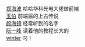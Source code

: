 [郑海波](http://leeluolee.github.io/resume/) 哈哈华科光电大佬做前端  
[玉伯](https://github.com/lifesinger/blog/issues)  前端届的上古传说  
[颜海镜](http://caibaojian.com/yanhaijing) 经常听到的名字   
[阮一峰](https://github.com/ruanyf) 读着他的教程长大的   
[winter](http://caibaojian.com/wintercn)  叼！




